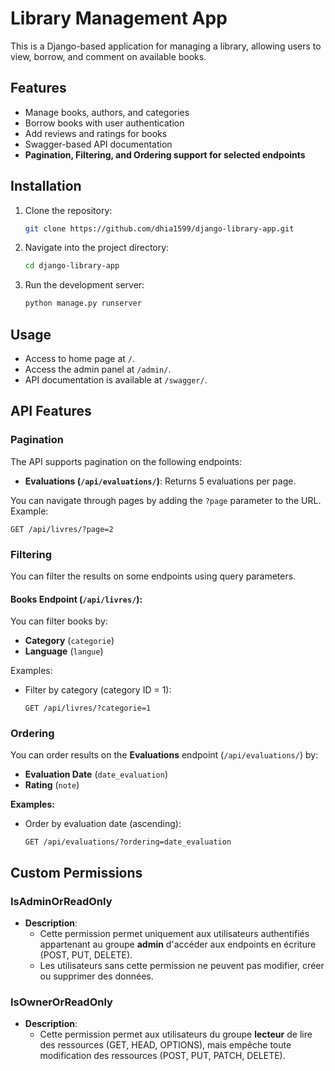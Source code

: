# Library Management App

This is a Django-based application for managing a library, allowing users to view, borrow, and comment on available books.

## Features

- Manage books, authors, and categories
- Borrow books with user authentication
- Add reviews and ratings for books
- Swagger-based API documentation
- **Pagination, Filtering, and Ordering support for selected endpoints**

## Installation

1. Clone the repository:

    ```bash
    git clone https://github.com/dhia1599/django-library-app.git
    ```

2. Navigate into the project directory:

    ```bash
    cd django-library-app
    ```

3. Run the development server:

    ```bash
    python manage.py runserver
    ```

## Usage

- Access to home page at `/`.
- Access the admin panel at `/admin/`.
- API documentation is available at `/swagger/`.


## API Features

### Pagination

The API supports pagination on the following endpoints:
- **Evaluations (`/api/evaluations/`)**: Returns 5 evaluations per page.

You can navigate through pages by adding the `?page` parameter to the URL. Example:

```plaintext
GET /api/livres/?page=2
```

### Filtering

You can filter the results on some endpoints using query parameters.

#### Books Endpoint (`/api/livres/`):
You can filter books by:
- **Category** (`categorie`)
- **Language** (`langue`)

Examples:
- Filter by category (category ID = 1):  
  ```plaintext
  GET /api/livres/?categorie=1
  ```

### Ordering

You can order results on the **Evaluations** endpoint (`/api/evaluations/`) by:
- **Evaluation Date** (`date_evaluation`)
- **Rating** (`note`)

**Examples:**
- Order by evaluation date (ascending):
  ```plaintext
  GET /api/evaluations/?ordering=date_evaluation
  ```


## Custom Permissions

### IsAdminOrReadOnly
- **Description**: 
  - Cette permission permet uniquement aux utilisateurs authentifiés appartenant au groupe **admin** d'accéder aux endpoints en écriture (POST, PUT, DELETE).
  - Les utilisateurs sans cette permission ne peuvent pas modifier, créer ou supprimer des données.

### IsOwnerOrReadOnly
- **Description**:
  - Cette permission permet aux utilisateurs du groupe **lecteur** de lire des ressources (GET, HEAD, OPTIONS), mais empêche toute modification des ressources (POST, PUT, PATCH, DELETE).


